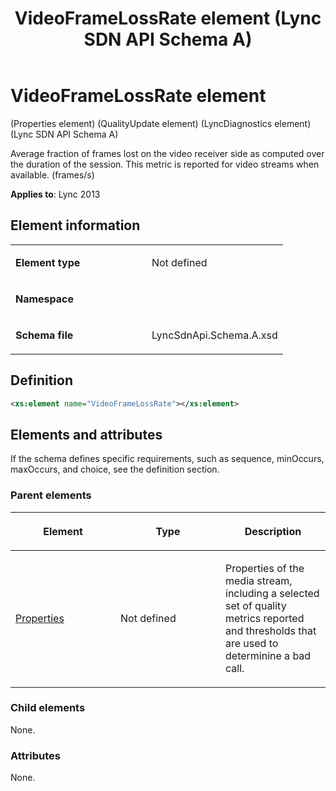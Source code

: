 ﻿---
title: VideoFrameLossRate element  (Lync SDN API Schema A)
TOCTitle: VideoFrameLossRate element
ms:assetid: b320fdde-11b2-211f-ccc8-e6faa66cec28
ms:mtpsurl: https://msdn.microsoft.com/en-us/library/Dn439281(v=office.15)
ms:contentKeyID: 57261017
ms.date: 07/24/2014
mtps_version: v=office.15
dev_langs:
- xml
---

# VideoFrameLossRate element 

(Properties element) (QualityUpdate element) (LyncDiagnostics element) (Lync SDN API Schema A)

Average fraction of frames lost on the video receiver side as computed over the duration of the session. This metric is reported for video streams when available. (frames/s)


**Applies to**: Lync 2013

## Element information

<table>
<colgroup>
<col style="width: 50%" />
<col style="width: 50%" />
</colgroup>
<tbody>
<tr class="odd">
<td><p><strong>Element type</strong></p></td>
<td><p>Not defined</p></td>
</tr>
<tr class="even">
<td><p><strong>Namespace</strong></p></td>
<td><p></p></td>
</tr>
<tr class="odd">
<td><p><strong>Schema file</strong></p></td>
<td><p>LyncSdnApi.Schema.A.xsd</p></td>
</tr>
</tbody>
</table>


## Definition

```xml
<xs:element name="VideoFrameLossRate"></xs:element>
```

## Elements and attributes

If the schema defines specific requirements, such as sequence, minOccurs, maxOccurs, and choice, see the definition section.

### Parent elements

<table>
<colgroup>
<col style="width: 33%" />
<col style="width: 33%" />
<col style="width: 33%" />
</colgroup>
<thead>
<tr class="header">
<th><p>Element</p></th>
<th><p>Type</p></th>
<th><p>Description</p></th>
</tr>
</thead>
<tbody>
<tr class="odd">
<td><p><a href="properties-element-qualityupdate-element-sdn-api-schema-a.md">Properties</a></p></td>
<td><p>Not defined</p></td>
<td><p>Properties of the media stream, including a selected set of quality metrics reported and thresholds that are used to determinine a bad call.</p></td>
</tr>
</tbody>
</table>


### Child elements

None.

### Attributes

None.


